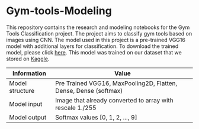 # Gym-tools-Modeling

This repository contains the research and modeling notebooks for the Gym Tools Classification project. The project aims to classify gym tools based on images using CNN. The model used in this project is a pre-trained VGG16 model with additional layers for classification.
To download the trained model, please click [here](https://drive.google.com/drive/folders/1UwIH6epKdSkBNr84h3S6yltNk1BjCSKD?usp=sharing).
This model was trained on our dataset that we stored on [Kaggle](https://bit.ly/C23-PC637-Dataset).

| Information       | Value                                               |
|-------------------|-----------------------------------------------------|
| Model structure   | Pre Trained VGG16, MaxPooling2D, Flatten, Dense, Dense (softmax) |
| Model input       | Image that already converted to array with rescale 1./255 |
| Model output      | Softmax values [0, 1, 2, ..., 9]                    |
